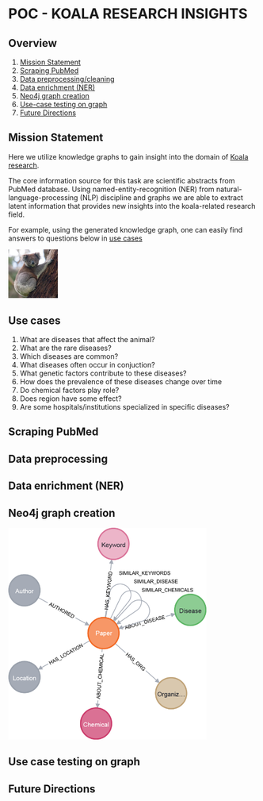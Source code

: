 # POC - KOALA RESEARCH INSIGHTS

## Overview
1. [Mission Statement](#Mission-Statement)
1. [Scraping PubMed](#Mission-Statement)
1. [Data preprocessing/cleaning](#Data-preprocessing)
1. [Data enrichment (NER)](#Data-enrichment-(NER))
1. [Neo4j graph creation](#Neo4j-graph-creation)
1. [Use-case testing on graph](#Use-case-testing-on-graph)
1. [Future Directions](#Future-Directions)

## Mission Statement
Here we utilize knowledge graphs to gain insight into the domain of [Koala research](https://en.wikipedia.org/wiki/Koala).

The core information source for this task are scientific abstracts from PubMed database. Using named-entity-recognition (NER) from natural-language-processing (NLP) discipline and graphs we are able to extract latent information that provides new insights into the koala-related research field.

For example, using the generated knowledge graph, one can easily find answers to questions below in [use cases](##Use-cases)

<img src="figures\360px-Koala_climbing_tree.jpg" alt="drawing" width="100"/>



## Use cases
1. What are diseases that affect the animal?
1. What are the rare diseases?
1. Which diseases are common?
1. What diseases often occur in conjuction?
1. What genetic factors contribute to these diseases?
1. How does the prevalence of these diseases change over time
1. Do chemical factors play role?
1. Does region have some effect?
1. Are some hospitals/institutions specialized in specific diseases?




##  Scraping PubMed
##  Data preprocessing
##  Data enrichment (NER)
##  Neo4j graph creation


<img src="figures\schema.png" alt="drawing" width="400"/>


##  Use case testing on graph
##  Future Directions
